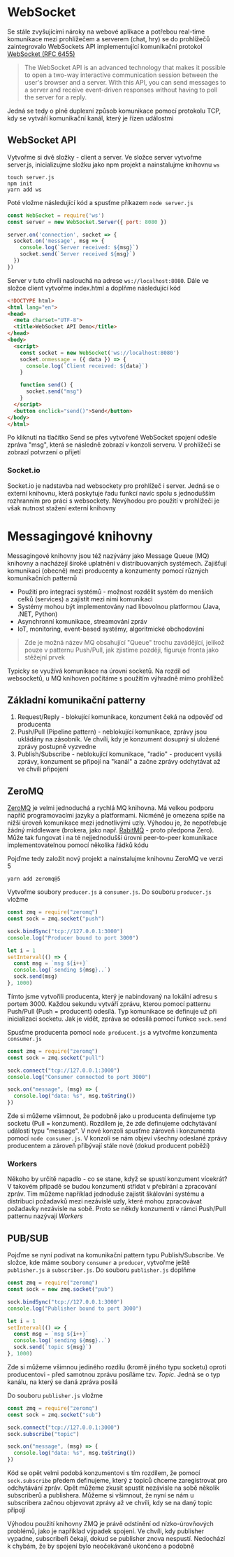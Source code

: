 # WebSocket

Se stále zvyšujícími nároky na webové aplikace a potřebou real-time komunikace mezi prohlížečem a serverem (chat, hry) se do prohlížečů zaintegrovalo WebSockets API implementující komunikační protokol [WebSocket (RFC 6455)](https://www.rfc-editor.org/info/rfc6455)

> The WebSocket API is an advanced technology that makes it possible to open a two-way interactive communication session between the user's browser and a server. With this API, you can send messages to a server and receive event-driven responses without having to poll the server for a reply.

Jedná se tedy o plně duplexní způsob komunikace pomocí protokolu TCP, kdy se vytváří komunikační kanál, který je řízen událostmi

## WebSocket API

Vytvořme si dvě složky - client a server. Ve složce server vytvořme server.js, inicializujme složku jako npm projekt a nainstalujme knihovnu `ws`

```
touch server.js
npm init
yarn add ws
```

Poté vložme následující kód a spusťme příkazem `node server.js`

```javascript
const WebSocket = require('ws')
const server = new WebSocket.Server({ port: 8080 })

server.on('connection', socket => {
  socket.on('message', msg => {
    console.log(`Server received: ${msg}`)
    socket.send(`Server received ${msg}`)
  })
})
```

Server v tuto chvíli naslouchá na adrese `ws://localhost:8080`. Dále ve složce client vytvořme index.html a doplňme následující kód

```html
<!DOCTYPE html>
<html lang="en">
<head>
  <meta charset="UTF-8">
  <title>WebSocket API Demo</title>
</head>
<body>
  <script>
    const socket = new WebSocket('ws://localhost:8080')
    socket.onmessage = ({ data }) => {
      console.log(`Client received: ${data}`)
    }

    function send() {
      socket.send("msg")
    }
  </script>
  <button onclick="send()">Send</button>
</body>
</html>
```

Po kliknutí na tlačítko Send se přes vytvořené WebSocket spojení odešle zpráva "msg", která se následně zobrazí v konzoli serveru. V prohlížeči se zobrazí potvrzení o přijetí

### Socket.io

Socket.io je nadstavba nad websockety pro prohlížeč i server. Jedná se o externí knihovnu, která poskytuje řadu funkcí navíc spolu s jednodušším rozhranním pro práci s websockety. Nevýhodou pro použití v prohlížeči je však nutnost stažení externí knihovny 

# Messagingové knihovny

Messagingové knihovny jsou též nazývány jako Message Queue (MQ) knihovny a nacházejí široké uplatnění v distribuovaných systémech. Zajišťují komunikaci (obecně) mezi producenty a konzumenty pomocí různých komunikačních patternů

* Použití pro integraci systémů - možnost rozdělit systém do menších celků (services) a zajistit mezi nimi komunikaci
* Systémy mohou být implementovány nad libovolnou platformou (Java, .NET, Python)
* Asynchronní komunikace, streamování zpráv
* IoT, monitoring, event-based systémy, algoritmické obchodování

> Zde je možná název MQ obsahující "Queue" trochu zavádějící, jelikož pouze v patternu Push/Pull, jak zjistíme později, figuruje fronta jako stěžejní prvek

Typicky se využívá komunikace na úrovni socketů. Na rozdíl od websocketů, u MQ knihoven počítáme s použitím výhradně mimo prohlížeč

## Základní komunikační patterny

1. Request/Reply - blokující komunikace, konzument čeká na odpověď od producenta
2. Push/Pull (Pipeline pattern) - neblokující komunikace, zprávy jsou ukládány na zásobník. Ve chvíli, kdy je konzument dosupný si uložené zprávy postupně vyzvedne
3. Publish/Subscribe - neblokující komunikace, "radio" - producent vysílá zprávy, konzument se připojí na "kanál" a začne zprávy odchytávat až ve chvíli připojení

## ZeroMQ

[ZeroMQ](https://zeromq.org/) je velmi jednoduchá a rychlá MQ knihovna. Má velkou podporu napříč programovacími jazyky a platformami. Nicméně je omezena spíše na nižší úroveň komunikace mezi jednotlivými uzly. Výhodou je, že nepotřebuje žádný middleware (brokera, jako např. [RabitMQ](https://www.rabbitmq.com/) - proto předpona Zero). Může tak fungovat i na té nejjednodušší úrovni peer-to-peer komunikace implementovatelnou pomocí několika řádků kódu

Pojďme tedy založit nový projekt a nainstalujme knihovnu ZeroMQ ve verzi 5

```
yarn add zeromq@5
```

Vytvořme soubory `producer.js` a `consumer.js`. Do souboru `producer.js` vložme

```js
const zmq = require("zeromq")
const sock = zmq.socket("push")

sock.bindSync("tcp://127.0.0.1:3000")
console.log("Producer bound to port 3000")

let i = 1
setInterval(() => {
  const msg = `msg ${i++}`
  console.log(`sending ${msg}..`)
  sock.send(msg)
}, 1000)
```

Tímto jsme vytvořili producenta, který je nabindovaný na lokální adresu s portem 3000. Každou sekundu vytváří zprávu, kterou pomocí patternu Push/Pull (Push = producent) odesílá. Typ komunikace se definuje už při inicializaci socketu. Jak je vidět, zpráva se odesílá pomocí funkce `sock.send`

Spusťme producenta pomocí `node producent.js` a vytvořme konzumenta `consumer.js`

```js
const zmq = require("zeromq")
const sock = zmq.socket("pull")

sock.connect("tcp://127.0.0.1:3000")
console.log("Consumer connected to port 3000")

sock.on("message", (msg) => {
  console.log("data: %s", msg.toString())
})
```

Zde si můžeme všimnout, že podobně jako u producenta definujeme typ socketu (Pull = konzument). Rozdílem je, že zde definujeme odchytávání události typu "message". V nové konzoli spusťme zároveň i konzumenta pomocí `node consumer.js`. V konzoli se nám objeví všechny odeslané zprávy producentem a zároveň přibývají stále nové (dokud producent poběží)

### Workers

Někoho by určitě napadlo - co se stane, když se spustí konzument vícekrát? V takovém případě se budou konzumenti střídat v přebírání a zpracování zpráv. Tím můžeme například jednoduše zajistit škálování systému a distribuci požadavků mezi nezávislé uzly, které mohou zpracovávat požadavky nezávisle na sobě. Proto se někdy konzumenti v rámci Push/Pull patternu nazývají *Workers* 

## PUB/SUB

Pojďme se nyní podívat na komunikační pattern typu Publish/Subscribe. Ve složce, kde máme soubory `consumer` a `producer`, vytvořme ještě `publisher.js` a `subscriber.js`. Do souboru `publisher.js` doplňme 

```js
const zmq = require("zeromq")
const sock = new zmq.socket("pub")

sock.bindSync("tcp://127.0.0.1:3000")
console.log("Publisher bound to port 3000")

let i = 1
setInterval(() => {
  const msg = `msg ${i++}`
  console.log(`sending ${msg}..`)
  sock.send(`topic ${msg}`)
}, 1000)
```

Zde si můžeme všimnou jediného rozdílu (kromě jiného typu socketu) oproti producentovi - před samotnou zprávu posíláme tzv. *Topic*. Jedná se o typ kanálu, na který se daná zpráva posílá

Do souboru `publisher.js` vložme 

```js
const zmq = require("zeromq")
const sock = zmq.socket("sub")

sock.connect("tcp://127.0.0.1:3000")
sock.subscribe("topic")

sock.on("message", (msg) => {
  console.log("data: %s", msg.toString())
})
```

Kód se opět velmi podobá konzumentovi s tím rozdílem, že pomocí `sock.subscribe` předem definujeme, který z topiců chceme zaregistrovat pro odchytávání zpráv. Opět můžeme zkusit spustit nezávisle na sobě několik subscriberů a publishera. Můžeme si všimnout, že nyní se nám u subscribera začnou objevovat zprávy až ve chvíli, kdy se na daný topic připojí

Výhodou použití knihovny ZMQ je právě odstínění od nízko-úrovňových problémů, jako je například výpadek spojení. Ve chvíli, kdy publisher vypadne, subscribeři čekají, dokud se publisher znova nespustí. Nedochází k chybám, že by spojení bylo neočekávaně ukončeno a podobně 
